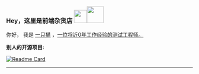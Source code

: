 ### Hey，这里是前端杂货店 <img src="https://tva1.sinaimg.cn/large/008eGmZEly1gov6vflvalg306p06igpe.gif" width="35px"><img src="https://tva1.sinaimg.cn/large/008eGmZEly1gov70ed0sng303g03g0sr.gif" width="45px">

你好， 我是 [一只猫](https://github.com/mao2022) ，[一位将近0年工作经验的测试工程师。](https://github.com/mao2022)

**别人的开源项目:**

[![Readme Card](https://github-readme-stats.vercel.app/api/pin/?username=mao2022&repo=chinese-xinhua)](https://github.com/mao2022/chinese-xinhua)

----------


